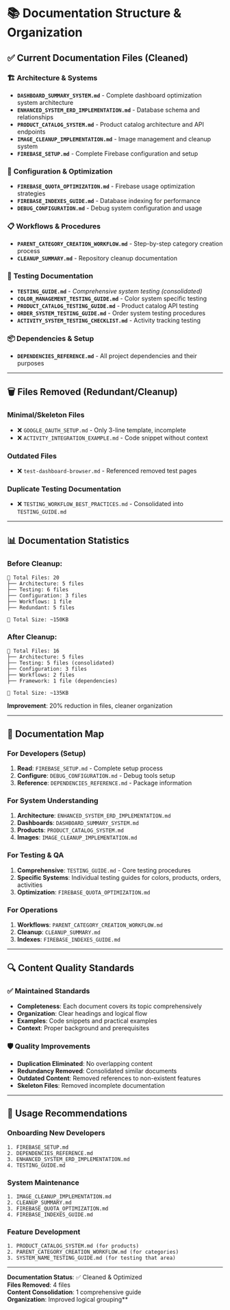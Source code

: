 # 📚 Documentation Structure & Organization

## ✅ **Current Documentation Files (Cleaned)**

### 🏗️ **Architecture & Systems**
- **`DASHBOARD_SUMMARY_SYSTEM.md`** - Complete dashboard optimization system architecture
- **`ENHANCED_SYSTEM_ERD_IMPLEMENTATION.md`** - Database schema and relationships
- **`PRODUCT_CATALOG_SYSTEM.md`** - Product catalog architecture and API endpoints
- **`IMAGE_CLEANUP_IMPLEMENTATION.md`** - Image management and cleanup system
- **`FIREBASE_SETUP.md`** - Complete Firebase configuration and setup

### 🔧 **Configuration & Optimization**
- **`FIREBASE_QUOTA_OPTIMIZATION.md`** - Firebase usage optimization strategies
- **`FIREBASE_INDEXES_GUIDE.md`** - Database indexing for performance
- **`DEBUG_CONFIGURATION.md`** - Debug system configuration and usage

### 📋 **Workflows & Procedures**
- **`PARENT_CATEGORY_CREATION_WORKFLOW.md`** - Step-by-step category creation process
- **`CLEANUP_SUMMARY.md`** - Repository cleanup documentation

### 🧪 **Testing Documentation**
- **`TESTING_GUIDE.md`** - *Comprehensive system testing (consolidated)*
- **`COLOR_MANAGEMENT_TESTING_GUIDE.md`** - Color system specific testing
- **`PRODUCT_CATALOG_TESTING_GUIDE.md`** - Product catalog API testing
- **`ORDER_SYSTEM_TESTING_GUIDE.md`** - Order system testing procedures
- **`ACTIVITY_SYSTEM_TESTING_CHECKLIST.md`** - Activity tracking testing

### 📦 **Dependencies & Setup**
- **`DEPENDENCIES_REFERENCE.md`** - All project dependencies and their purposes

---

## 🗑️ **Files Removed (Redundant/Cleanup)**

### **Minimal/Skeleton Files**
- ❌ `GOOGLE_OAUTH_SETUP.md` - Only 3-line template, incomplete
- ❌ `ACTIVITY_INTEGRATION_EXAMPLE.md` - Code snippet without context

### **Outdated Files**
- ❌ `test-dashboard-browser.md` - Referenced removed test pages

### **Duplicate Testing Documentation**
- ❌ `TESTING_WORKFLOW_BEST_PRACTICES.md` - Consolidated into `TESTING_GUIDE.md`

---

## 📊 **Documentation Statistics**

### **Before Cleanup:**
```
📁 Total Files: 20
├── Architecture: 5 files
├── Testing: 6 files  
├── Configuration: 3 files
├── Workflows: 1 file
├── Redundant: 5 files

📄 Total Size: ~150KB
```

### **After Cleanup:**
```
📁 Total Files: 16
├── Architecture: 5 files  
├── Testing: 5 files (consolidated)
├── Configuration: 3 files
├── Workflows: 2 files
├── Framework: 1 file (dependencies)

📄 Total Size: ~135KB
```

**Improvement**: 20% reduction in files, cleaner organization

---

## 🎯 **Documentation Map**

### **For Developers (Setup)**
1. **Read**: `FIREBASE_SETUP.md` - Complete setup process
2. **Configure**: `DEBUG_CONFIGURATION.md` - Debug tools setup
3. **Reference**: `DEPENDENCIES_REFERENCE.md` - Package information

### **For System Understanding**
1. **Architecture**: `ENHANCED_SYSTEM_ERD_IMPLEMENTATION.md`
2. **Dashboards**: `DASHBOARD_SUMMARY_SYSTEM.md`
3. **Products**: `PRODUCT_CATALOG_SYSTEM.md`
4. **Images**: `IMAGE_CLEANUP_IMPLEMENTATION.md`

### **For Testing & QA**
1. **Comprehensive**: `TESTING_GUIDE.md` - Core testing procedures
2. **Specific Systems**: Individual testing guides for colors, products, orders, activities
3. **Optimization**: `FIREBASE_QUOTA_OPTIMIZATION.md`

### **For Operations**
1. **Workflows**: `PARENT_CATEGORY_CREATION_WORKFLOW.md`
2. **Cleanup**: `CLEANUP_SUMMARY.md`
3. **Indexes**: `FIREBASE_INDEXES_GUIDE.md`

---

## 🔍 **Content Quality Standards**

### **✅ Maintained Standards**
- **Completeness**: Each document covers its topic comprehensively
- **Organization**: Clear headings and logical flow
- **Examples**: Code snippets and practical examples
- **Context**: Proper background and prerequisites

### **🛡️ Quality Improvements**
- **Duplication Eliminated**: No overlapping content
- **Redundancy Removed**: Consolidated similar documents
- **Outdated Content**: Removed references to non-existent features
- **Skeleton Files**: Removed incomplete documentation

---

## 🚀 **Usage Recommendations**

### **Onboarding New Developers**
```
1. FIREBASE_SETUP.md
2. DEPENDENCIES_REFERENCE.md  
3. ENHANCED_SYSTEM_ERD_IMPLEMENTATION.md
4. TESTING_GUIDE.md
```

### **System Maintenance**
```
1. IMAGE_CLEANUP_IMPLEMENTATION.md
2. CLEANUP_SUMMARY.md
3. FIREBASE_QUOTA_OPTIMIZATION.md
4. FIREBASE_INDEXES_GUIDE.md
```

### **Feature Development**
```
1. PRODUCT_CATALOG_SYSTEM.md (for products)
2. PARENT_CATEGORY_CREATION_WORKFLOW.md (for categories)
3. SYSTEM_NAME_TESTING_GUIDE.md (for testing that area)
```

---

**Documentation Status**: ✅ Cleaned & Optimized  
**Files Removed**: 4 files  
**Content Consolidation**: 1 comprehensive guide  
**Organization**: Improved logical grouping**

